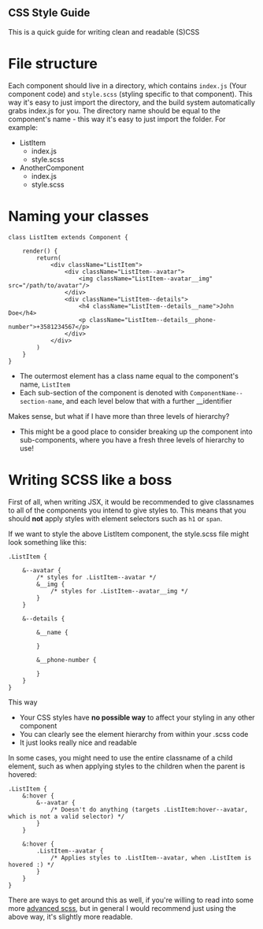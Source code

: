 ## CSS Style Guide

This is a quick guide for writing clean and readable (S)CSS

# File structure

Each component should live in a directory, which contains `index.js` (Your component code) and `style.scss` (styling specific to that component). This way it's easy to just import the directory, and the build system automatically grabs index.js for you. The directory name should be equal to the component's name - this way it's easy to just import the folder. For example:

- ListItem
	- index.js
	- style.scss
- AnotherComponent
	- index.js
	- style.scss

# Naming your classes

```
class ListItem extends Component {

	render() {
		return(
			<div className="ListItem">
				<div className="ListItem--avatar">
					<img className="ListItem--avatar__img" src="/path/to/avatar"/>
				</div>
				<div className="ListItem--details">
					<h4 className="ListItem--details__name">John Doe</h4>
					<p className="ListItem--details__phone-number">+3581234567</p>
				</div>
			</div>
		)
	}
}
```

* The outermost element has a class name equal to the component's name, `ListItem`
* Each sub-section of the component is denoted with `ComponentName--section-name`, and each level below that with a further __identifier

Makes sense, but what if I have more than three levels of hierarchy?

* This might be a good place to consider breaking up the component into sub-components, where you have a fresh three levels of hierarchy to use!


# Writing SCSS like a boss

First of all, when writing JSX, it would be recommended to give classnames to all of the components you intend to give styles to. This means that you should **not** apply styles with element selectors such as `h1` or `span`. 

If we want to style the above ListItem component, the style.scss file might look something like this:

```
.ListItem {

	&--avatar {
		/* styles for .ListItem--avatar */
		&__img {
			/* styles for .ListItem--avatar__img */
		}
	}

	&--details {

		&__name {

		}

		&__phone-number {

		}
	}
}
```

This way

* Your CSS styles have **no possible way** to affect your styling in any other component
* You can clearly see the element hierarchy from within your .scss code
* It just looks really nice and readable

In some cases, you might need to use the entire classname of a child element, such as when applying styles to the children when the parent is hovered:

```
.ListItem {
	&:hover {
		&--avatar {
			/* Doesn't do anything (targets .ListItem:hover--avatar, which is not a valid selector) */
		}
	}

	&:hover {
		.ListItem--avatar {
			/* Applies styles to .ListItem--avatar, when .ListItem is hovered :) */
		}
	}
}
```

There are ways to get around this as well, if you're willing to read into some more [advanced scss](https://stackoverflow.com/questions/26519561/sass-referencing-parent-selectors-using-the-ampersand-character-within-nested-se), but in general I would recommend just using the above way, it's slightly more readable.

